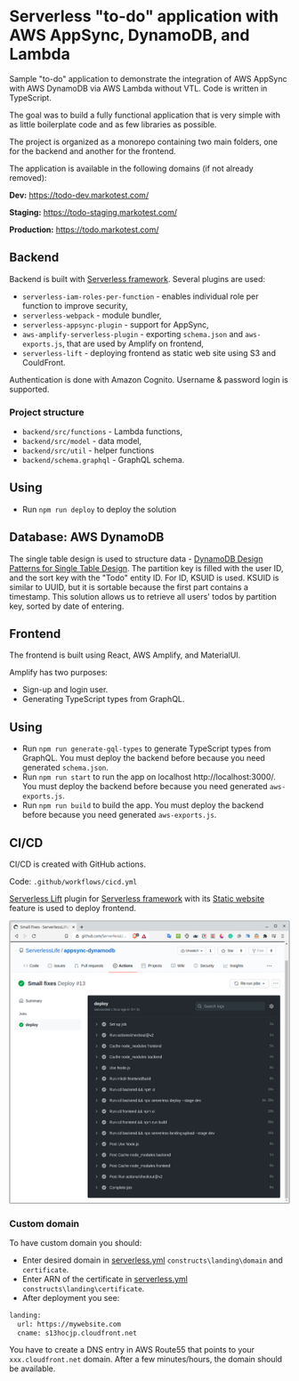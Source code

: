 # Serverless "to-do" application with AWS AppSync, DynamoDB, and Lambda

Sample "to-do" application to demonstrate the integration of AWS AppSync with AWS DynamoDB via AWS Lambda without VTL. Code is written in TypeScript.

The goal was to build a fully functional application that is very simple with as little boilerplate code and as few libraries as possible.

The project is organized as a monorepo containing two main folders, one for the backend and another for the frontend.

The application is available in the following domains (if not already removed): 

**Dev:** 
https://todo-dev.markotest.com/ 

**Staging:** 
https://todo-staging.markotest.com/ 

**Production:** 
https://todo.markotest.com/ 

## Backend
Backend is built with [Serverless framework](https://www.serverless.com/). Several plugins are used:
  - `serverless-iam-roles-per-function` - enables individual role per function to improve security,
  - `serverless-webpack` - module bundler,
  - `serverless-appsync-plugin` - support for AppSync,
  - `aws-amplify-serverless-plugin` - exporting `schema.json` and `aws-exports.js`, that are used by Amplify on frontend,
  - `serverless-lift` - deploying frontend as static web site using S3 and CouldFront.

Authentication is done with Amazon Cognito. Username & password login is supported.

### Project structure
  - `backend/src/functions` - Lambda functions, 
  - `backend/src/model` - data model,
  - `backend/src/util` - helper functions
  - `backend/schema.graphql` - GraphQL schema.

## Using
  - Run `npm run deploy` to deploy the solution

## Database: AWS DynamoDB
The single table design is used to structure data - [DynamoDB Design Patterns for Single Table Design](https://www.serverlesslife.com/DynamoDB_Design_Patterns_for_Single_Table_Design.html). The partition key is filled with the user ID, and the sort key with the "Todo" entity ID. For ID, KSUID is used. KSUID is similar to UUID, but it is sortable because the first part contains a timestamp. This solution allows us to retrieve all users' todos by partition key, sorted by date of entering.

## Frontend
The frontend is built using React, AWS Amplify, and MaterialUI. 

Amplify has two purposes:
 - Sign-up and login user.
 - Generating TypeScript types from GraphQL.

## Using
  - Run `npm run generate-gql-types` to generate TypeScript types from GraphQL. You must deploy the backend before because you need generated `schema.json`.
  - Run `npm run start` to run the app on localhost http://localhost:3000/. You must deploy the backend before because you need generated `aws-exports.js`.
  - Run `npm run build` to build the app. You must deploy the backend before because you need generated `aws-exports.js`.  

## CI/CD
CI/CD is created with GitHub actions.

Code: `.github/workflows/cicd.yml`

[Serverless Lift](https://www.npmjs.com/package/serverless-lift) plugin for [Serverless framework](https://www.serverless.com/) with its [Static website](https://github.com/getlift/lift/blob/master/docs/static-website.md) feature is used to deploy frontend.

![alt CI/CD](cicd.png)

### Custom domain
To have custom domain you should:
 * Enter desired domain in [serverless.yml](backend/serverless.yml) `constructs\landing\domain`
  and `certificate`.
 * Enter ARN of the certificate in [serverless.yml](backend/serverless.yml) `constructs\landing\certificate`.
 * After deployment you see:
```
landing:
  url: https://mywebsite.com
  cname: s13hocjp.cloudfront.net
```

You have to create a DNS entry in AWS Route55 that points to your `xxx.cloudfront.net` domain. After a few minutes/hours, the domain should be available.


